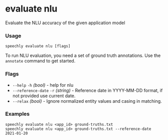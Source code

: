 # evaluate nlu

Evaluate the NLU accuracy of the given application model

### Usage

```
speechly evaluate nlu [flags]
```

To run NLU evaluation, you need a set of ground truth annotations. Use the `annotate` command to get started.

### Flags

* `--help` `-h` _(bool)_ - help for nlu
* `--reference-date` `-r` _(string)_ - Reference date in YYYY-MM-DD format, if not provided use current date.
* `--relax` _(bool)_ - Ignore normalized entity values and casing in matching.

### Examples

```
speechly evaluate nlu <app_id> ground-truths.txt
speechly evaluate nlu <app_id> ground-truths.txt --reference-date 2021-01-20
```
